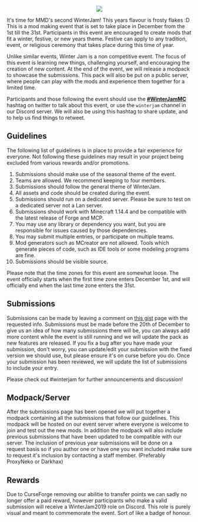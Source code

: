 <p align="center"> 
<img src="https://cdn.discordapp.com/attachments/463961352432517123/516812016980066307/winter-jam-header-2018.gif">
</p>

It's time for MMD's second WinterJam! This years flavour is frosty flakes :D This is a mod making event that is set to take place in December from the 1st till the 31st. Participants in this event are encouraged to create mods that fit a winter, festive, or new years theme. Festive can apply to any tradition, event, or religious ceremony that takes place during this time of year.

Unlike similar events, Winter Jam is a non competitive event. The focus of this event is learning new things, challenging yourself, and encouraging the creation of new content. At the end of the event, we will release a modpack to showcase the submissions. This pack will also be put on a public server, where people can play with the mods and experience them together for a limited time.

Participants and those following the event should use the [**#WinterJamMC**](https://twitter.com/search?q=%23winterjammc&src=typd) hashtag on twitter to talk about this event, or use the ``winterjam`` channel in our Discord server. We will also be using this hashtag to share update, and to help us find things to retweet.

## Guidelines
The following list of guidelines is in place to provide a fair experience for everyone. Not following these guidelines may result in your project being excluded from various rewards and/or promotions.

1. Submissions should make use of the seasonal theme of the event.
2. Teams are allowed. We recommend keeping to four members.
3. Submissions should follow the general theme of WinterJam.
4. All assets and code should be created during the event.
5. Submissions should run on a dedicated server. Please be sure to test on a dedicated server not a Lan server.
6. Submissions should work with Minecraft 1.14.4 and be compatible with the latest release of Forge and MCP.
7. You may use any library or dependency you want, but you are responsible for issues caused by those dependencies.
8. You may submit multiple entries, or participate on multiple teams.
9. Mod generators such as MCreator are not allowed. Tools which generate pieces of code, such as IDE tools or some modeling programs are fine.
10. Submissions should be visible source.

Please note that the time zones for this event are somewhat loose. The event officially starts when the first time zone enters December 1st, and will officially end when the last time zone enters the 31st.

## Submissions
Submissions can be made by leaving a comment on [this gist]() page with the requested info. Submissions must be made before the 20th of December to give us an idea of how many submissions there will be, you can always add more content while the event is still running and we will update the pack as new features are released. If you fix a bug after you have made your submission, don't worry, you can update/edit your submission with the fixed version we should use, but please ensure it's on curse before you do. Once your submission has been reviewed, we will update the list of submissions to include your entry. 

Please check out #winterjam for further announcements and discussion!  

## Modpack/Server
After the submissions page has been opened we will put together a modpack containing all the submissions that follow our guidelines. This modpack will be hosted on our event server where everyone is welcome to join and test out the new mods. In addition the modpack will also include previous submissions that have been updated to be compatible with our server. The inclusion of previous year submissions will be done on a request basis so if you author one or have one you want included make sure to request it's inclusion by contacting a staff member. (Preferably ProxyNeko or Darkhax)  

## Rewards
Due to CurseForge removing our abilitie to transfer points we can sadly no longer offer a paid reward, however participants who make a valid submission will receive a WinterJam2019 role on Discord. This role is purely visual and meant to commemorate the event. Sort of like a badge of honour.  
